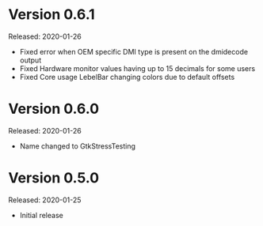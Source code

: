 Version 0.6.1
=============
Released: 2020-01-26

 * Fixed error when OEM specific DMI type is present on the dmidecode output
 * Fixed Hardware monitor values having up to 15 decimals for some users
 * Fixed Core usage LebelBar changing colors due to default offsets

Version 0.6.0
=============
Released: 2020-01-26

 * Name changed to GtkStressTesting

Version 0.5.0
=============
Released: 2020-01-25

 * Initial release
